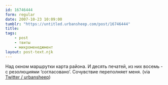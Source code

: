```yaml
---
id: 16746444
form: regular
date: 2007-10-23 10:09:00
tumblr: "https://untitled.urbansheep.com/post/16746444"
title:
tags:
    - post
    - твиты
    - микроменеджмент
layout: post-text.njk
---
```


<p>Над окном маршрутки карта района. И десять печатей, из них восемь - с резолюциями &lsquo;согласовано&rsquo;. Сочувствие переполняет меня. (via <a href="http://twitter.com/urbansheep/statuses/356550292">Twitter / urbansheep</a>)</p>

